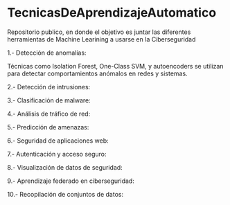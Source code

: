 # TecnicasDeAprendizajeAutomatico
Repositorio publico, en donde el objetivo es juntar las diferentes herramientas de Machine Learining a usarse en la Ciberseguridad

1.- Detección de anomalías:

Técnicas como Isolation Forest, One-Class SVM, y autoencoders se utilizan para detectar comportamientos anómalos en redes y sistemas.

2.- Detección de intrusiones:



3.- Clasificación de malware:



4.- Análisis de tráfico de red:


5.- Predicción de amenazas:


6.- Seguridad de aplicaciones web:



7.- Autenticación y acceso seguro:


8.- Visualización de datos de seguridad:


9.- Aprendizaje federado en ciberseguridad:


10.- Recopilación de conjuntos de datos:

